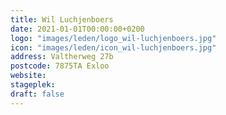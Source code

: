 ```yaml
---
title: Wil Luchjenboers
date: 2021-01-01T00:00:00+0200
logo: "images/leden/logo_wil-luchjenboers.jpg"
icon: "images/leden/icon_wil-luchjenboers.jpg"
address: Valtherweg 27b
postcode: 7875TA Exloo
website: 
stageplek: 
draft: false
---
```


